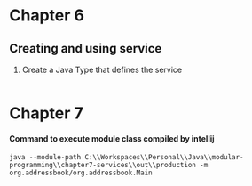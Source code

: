 

# Chapter 6

## Creating and using service

1) Create a Java Type that defines the service
  ```
  
  ```


# Chapter 7

#### Command to execute module class compiled by intellij

```
java --module-path C:\\Workspaces\\Personal\\Java\\modular-programming\\chapter7-services\\out\\production -m org.addressbook/org.addressbook.Main
```

